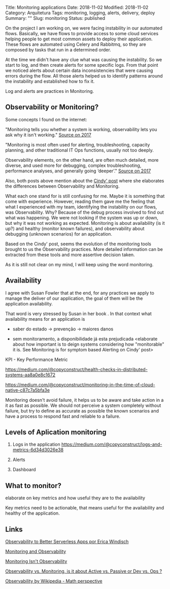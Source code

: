 Title:  Monitoring applications
Date:   2018-11-02
Modified:   2018-11-02
Category: Arquitetura
Tags: monitoring, logging, alerts, delivery, deploy 
Summary: ""
Slug: monitoring
Status: published

On the project I am working on, we were facing instability in our automated flows. Basically, we have flows to provide access to some cloud services helping people to get most common assets to deploy their application. These flows are automated using Celery and Rabbitmq, so they are composed by tasks that run in a determined order.

At the time we didn't have any clue what was causing the instability. So we start to log, and then create alerts for some specific logs. From that point we noticed alerts about certain data inconsistencies that were causing errors during the flow. All those alerts helped us to identify patterns around the instability and established how to fix it.

Log and alerts are practices in Monitoring.

## Observability or Monitoring?

Some concepts I found on the internet:

"Monitoring tells you whether a system is working, observability lets you ask why it isn't working." [Source on 2017](https://www.vividcortex.com/blog/monitoring-isnt-observability)

"Monitoring is most often used for alerting, troubleshooting, capacity planning, and other traditional IT Ops functions, usually not too deeply.

Observability elements, on the other hand, are often much detailed, more diverse, and used more for debugging, complex troubleshooting, performance analyses, and generally going ‘deeper’." [Source on 2017](https://medium.com/@steve.mushero/observability-vs-monitoring-is-it-about-active-vs-passive-or-dev-vs-ops-14b24ddf182f)

Also, both posts above mention about the [Cindy' post](https://medium.com/@copyconstruct/monitoring-and-observability-8417d1952e1c) where she elaborates the differences between Observability and Monitoring.

What each one stand for is still confusing for me. Maybe it is something that come with experience. However, reading them gave me the feeling that what I experienced with my team, identifying the instability on our flows, was Observability. Why? Because of the debug process involved to find out what was happening. We were not looking if the system was up or down, but why it was not working as expected. Monitoring is about availability (is it up?) and healthy (monitor known failures), and observability about debugging (unknown scenarios) for an application.

Based on the Cindy' post, seems the evolution of the monitoring tools brought to us the Observability practices. More detailed information can be extracted from these tools and more assertive decision taken. 

As it is still not clear on my mind, I will keep using the word monitoring.

## Availability

I agree with Susan Fowler that at the end, for any practices we apply to manage the deliver of our application, the goal of them will be the application availability.

That word is very stressed by Susan in her book <Microservices in production>. In that context what availability means for an application is 

* saber do estado -> prevenção -> maiores danos

* sem monitoramento, a disponibilidade já esta prejudicada
<elaborate about how important is to deign systems considering how "monitorable" it is. See Monitoring is for symptom based Alerting on Cindy' post>

KPI - Key Performance Metric

https://medium.com/@copyconstruct/health-checks-in-distributed-systems-aa8a0e8c1672

https://medium.com/@copyconstruct/monitoring-in-the-time-of-cloud-native-c87c7a5bfa3e

Monitoring doesn't avoid failure, it helps us to be aware and take action in a it as fast as possible. We should not perceive a system completely without failure, but try to define as accurate as possible the known scenarios and have a process to respond fast and reliable to a failure.

## Levels of Aplication monitoring

1. Logs in the application
https://medium.com/@copyconstruct/logs-and-metrics-6d34d3026e38

2. Alerts

3. Dashboard

## What to monitor?

elaborate on key metrics and how useful they are to the availability

Key metrics need to be actionable, that means useful for the availability and healthy of the application.

## Links

[Observability to Better Serverless Apps por Erica Windisch](https://www.infoq.com/presentations/serverless-observability-2018)

[Monitoring and Observability](https://medium.com/@copyconstruct/monitoring-and-observability-8417d1952e1c)

[Monitoring Isn't Observability](https://www.vividcortex.com/blog/monitoring-isnt-observability)

[Observability vs. Monitoring, is it about Active vs. Passive or Dev vs. Ops ?](https://medium.com/@steve.mushero/observability-vs-monitoring-is-it-about-active-vs-passive-or-dev-vs-ops-14b24ddf182f)

[Observability by Wikipedia - Math perspective](https://en.wikipedia.org/wiki/Observability)